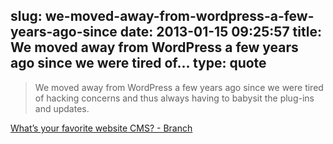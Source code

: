 slug: we-moved-away-from-wordpress-a-few-years-ago-since
date: 2013-01-15 09:25:57
title: We moved away from WordPress a few years ago since we were tired of...
type: quote
---

> We moved away from WordPress a few years ago since we were tired of hacking concerns and thus always having to babysit the plug-ins and updates.

[What’s your favorite website CMS? - Branch](http://branch.com/b/what-s-your-favorite-website-cms)
